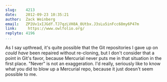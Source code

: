 ```yaml
---
slug:    4213
date:    2012-09-23 10:35:21
author:  Zack Weinberg
email:   ZP2Uv1xIJGdf.TJ7qzLVH8A_0Utbx.J3sLu5inFcc68my6P47m
link:     https://www.owlfolio.org/
replyto: 4196
...
```


As I say upthread, it's quite possible that the Git repositories I
gave up on <i>could have</i> been repaired without re-cloning, but I
don't consider that a point in Git's favor, because Mercurial never
puts me in that situation in the first place.  "Never" is not an
exaggeration.  I'd really, seriously like to know what you did to blow
up a Mercurial repo, because it just doesn't seem possible to me.
